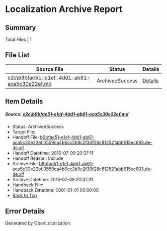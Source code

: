 # <a name='report-top'></a> Localization Archive Report

## Summary
 Total Files | 1

## File List
 Source File | Status | Details 
 ----------- | ------ | ------- 
 [e2e\b9bfae51-e1ef-4dd1-ab61-aca5c30e22ef.md](https://github.com/OpenLocalizationTestOrg/oltest/blob/fa8478f6e288b5f4a5e198299d30489ac63b1b7c/e2e/b9bfae51-e1ef-4dd1-ab61-aca5c30e22ef.md) | ArchivedSuccess | [Details](#dc5f7b0326b136a7bab48a99827a93d16087c98d1)

## Item Details
##### <a name='dc5f7b0326b136a7bab48a99827a93d16087c98d1'></a> Source: [e2e\b9bfae51-e1ef-4dd1-ab61-aca5c30e22ef.md](https://github.com/OpenLocalizationTestOrg/oltest/blob/fa8478f6e288b5f4a5e198299d30489ac63b1b7c/e2e/b9bfae51-e1ef-4dd1-ab61-aca5c30e22ef.md)
* Status: ArchivedSuccess
* Target File: 
* Handoff File: [b9bfae51-e1ef-4dd1-ab61-aca5c30e22ef.0559ca4b6cc2b9c2f30f28c812521abb615ec693.de-de.xlf](https://github.com/OpenLocalizationTestOrg/olhandoff-e2e/blob/5408592b716a2076832e65c5afab21f09bb405d4/ol-handoff/OpenLocalizationTestOrg/oltest-dede-fly/ci/ht/b9bfae51-e1ef-4dd1-ab61-aca5c30e22ef.0559ca4b6cc2b9c2f30f28c812521abb615ec693.de-de.xlf)
* Handoff Datetime: 2016-07-09 20:37:11
* Handoff Reason: Include
* Archive File: [b9bfae51-e1ef-4dd1-ab61-aca5c30e22ef.0559ca4b6cc2b9c2f30f28c812521abb615ec693.de-de.xlf](https://github.com/OpenLocalizationTestOrg/olhandoff-e2e/blob/8c15e94e146befe1338039731c8078cbbc1f86d7/ol-archive/OpenLocalizationTestOrg/oltest-dede-fly/ci/ht/b9bfae51-e1ef-4dd1-ab61-aca5c30e22ef.0559ca4b6cc2b9c2f30f28c812521abb615ec693.de-de.xlf)
* Archive Datetime: 2016-07-09 20:37:31
* Handback File: 
* Handback Datetime: 0001-01-01 00:00:00
* [Back to Top](#report-top)


## Error Details

Generated by OpenLocalization.
